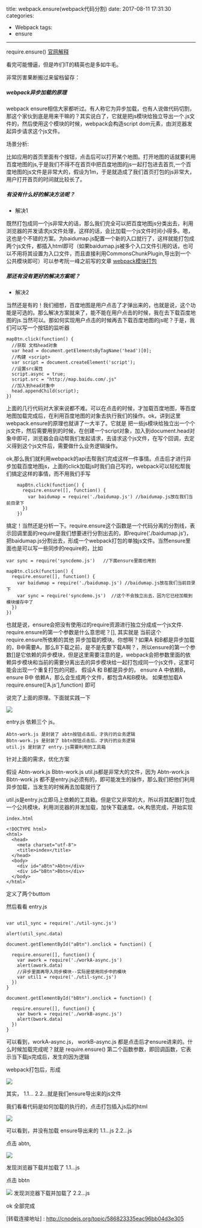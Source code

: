 title: webpack.ensure(webpack代码分割)
date: 2017-08-11 17:31:30
categories:
- Webpack
tags:
- ensure
---
require.ensure() [官网解释](http://www.css88.com/doc/webpack2/guides/code-splitting-require/)

看完可能懵逼，但是咋们IT的精英也是多如牛毛。

非常厉害果断搬过来留档留存：

##### webpack异步加载的原理
<!-- more -->

webpack ensure相信大家都听过。有人称它为异步加载，也有人说做代码切割，那这个家伙到底是用来干嘛的？其实说白了，它就是把js模块给独立导出一个.js文件的，然后使用这个模块的时候，webpack会构造script dom元素，由浏览器发起异步请求这个js文件。

场景分析:

比如应用的首页里面有个按钮，点击后可以打开某个地图。打开地图的话就要利用百度地图的js,于是我们不得不在首页中把百度地图的js一起打包进去首页,一个百度地图的js文件是非常大的，假设为1m，于是就造成了我们首页打包的js非常大，用户打开首页的时间就比较长了。

##### 有没有什么好的解决方法呢？

* 解决1

既然打包成同一个js非常大的话，那么我们完全可以把百度地图js分类出去，利用浏览器的并发请求js文件处理，这样的话，会比加载一个js文件时间小得多。嗯，这也是个不错的方案。为baidumap.js配置一个新的入口就行了，这样就能打包成两个js文件，都插入html即可（如果baidumap.js被多个入口文件引用的话，也可以不用将其设置为入口文件，而且直接利用CommonsChunkPlugin,导出到一个
公共模块即可）可以参考阮一峰之前写的文章
[webpack模块打包](https://github.com/yongningfu/webpack_package)

##### 那还有没有更好的解决方案呢？

* 解决2

当然还是有的！我们细想，百度地图是用户点击了才弹出来的，也就是说，这个功能是可选的。那么解决方案就来了，能不能在用户点击的时候，我在去下载百度地图的js.当然可以。那如何实现用户点击的时候再去下载百度地图的js呢？于是，我们可以写一个按钮的监听器

```
mapBtn.click(function() {
  //获取 文档head对象
  var head = document.getElementsByTagName('head')[0];
  //构建 <script>
  var script = document.createElement('script');
  //设置src属性
  script.async = true;
  script.src = "http://map.baidu.com/.js"
  //加入到head对象中
  head.appendChild(script);
})
```
上面的几行代码对大家来说都不难。可以在点击的时候，才加载百度地图，等百度地图加载完成后，在利用百度地图的对象去执行我们的操作。ok，讲到这里webpack.ensure的原理也就讲了一大半了。它就是 把一些js模块给独立出一个个js文件，然后需要用到的时候，在创建一个script对象，加入到document.head对象中即可，浏览器会自动帮我们发起请求，去请求这个js文件，在写个回调，去定义得到这个js文件后，需要做什么业务逻辑操作。

ok,那么我们就利用webpack的api去帮我们完成这样一件事情。点击后才进行异步加载百度地图js，上面的click加载js时我们自己写的，webpack可以轻松帮我们搞定这样的事情，而不用我们手写

```
    mapBtn.click(function() {
      require.ensure([], function() {
        var baidumap = require('./baidumap.js') //baidumap.js放在我们当前目录下
      })
    })
```

搞定！当然还是分析一下。require.ensure这个函数是一个代码分离的分割线，表示回调里面的require是我们想要进行分割出去的，即require(’./baidumap.js’)，把baidumap.js分割出去，形成一个webpack打包的单独js文件。当然ensure里面也是可以写一些同步的require的，比如
```
var sync = require('syncdemo.js')   //下面ensure里面也用到

mapBtn.click(function() {
  require.ensure([], function() {
    var baidumap = require('./baidumap.js') //baidumap.js放在我们当前目录下
    var sync = require('syncdemo.js')  //这个不会独立出去，因为它已经加载到模块缓存中了
  })
})
```
也就是说，ensure会把没有使用过的require资源进行独立分成成一个js文件. require.ensure的第一个参数是什么意思呢？[], 其实就是 当前这个 require.ensure所依赖的其他 异步加载的模块。你想啊？如果A 和B都是异步加载的，B中需要A，那么B下载之前，是不是先要下载A啊？，所以ensure的第一个参数[]是它依赖的异步模块，但是这里需要注意的是，webpack会把参数里面的依赖异步模块和当前的需要分离出去的异步模块给一起打包成同一个js文件，这里可能会出现一个重复打包的问题， 假设A 和 B都是异步的， ensure A 中依赖B，ensure B中 依赖A，那么会生成两个文件，都包含A和B模块。 如果想加载A require.ensure([‘A.js’],function) 即可

说完了上面的原理。下面就实践一下

![](images/screenshot_1516859787697.png)

entry.js 依赖三个 js。

    Abtn-work.js 是封装了 abtn按钮点击后，才执行的业务逻辑
    Bbtn-work.js 是封装了 bbtn按钮点击后，才执行的业务逻辑
    util.js 是封装了 entry.js需要利用的工具箱

针对上面的需求，优化方案

假设 Abtn-work.js Bbtn-work.js util.js都是非常大的文件，因为 Abtn-work.js Bbtn-work.js 都不是entry.js必须有的，即可能发生的操作，那么我们把他们利用异步加载，当发生的时候再去加载就行了

util.js是entry.js立即马上依赖的工具箱。但是它又非常的大，所以将其配置打包成一个公共模块，利用浏览器的并发加载，加快下载速度。ok,构思完成，开始实现

```
index.html

<!DOCTYPE html>
<html>
  <head>
    <meta charset="utf-8">
    <title>index</title>
  </head>
  <body>
    <div id="aBtn">Abtn</div>
    <div id="bBtn">Bbtn</div>
  </body>
</html>
```
定义了两个buttom

然后看看 entry.js

```

var util_sync = require('./util-sync.js')

alert(util_sync.data)

document.getElementById("aBtn").onclick = function() {

  require.ensure([], function() {
    var awork = require('./workA-async.js')
    alert(awork.data)
    //异步里面再导入同步模块--实际是使用同步中的模块
    var util1 = require('./util-sync.js')
  })
}

document.getElementById("bBtn").onclick = function() {

  require.ensure([], function() {
    var bwork = require('./workB-async.js')
    alert(bwork.data)
  })
}
```
可以看到，workA-async.js， workB-async.js 都是点击后才ensure进来的。什么时候加载完成呢？就是 require.ensure() 第二个函数参数，即回调函数，它表示当下载js完成后，发生的因为逻辑

webpack打包后，形成

![](images/screenshot_1516859844447.png)

其实， 1.1…  2.2…就是我们ensure导出来的js文件

我们看看代码是如何加载的执行的，点击打包插入js后的html

![](images/screenshot_1516859852906.png)

可以看到，并没有加载 ensure导出来的 1.1…js    2.2…js

点击 abtn,

![](images/screenshot_1516859860340.png)

发现浏览器下载并加载了 1.1…js

点击 bbtn

![](images/screenshot_1516859868698.png)
发现浏览器下载并加载了 2.2…js

ok 全部完成

[转载连接地址] : http://cnodejs.org/topic/586823335eac96bb04d3e305
